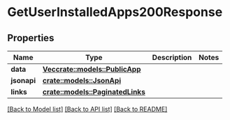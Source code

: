 # GetUserInstalledApps200Response

## Properties

Name | Type | Description | Notes
------------ | ------------- | ------------- | -------------
**data** | [**Vec<crate::models::PublicApp>**](PublicApp.md) |  | 
**jsonapi** | [**crate::models::JsonApi**](JsonApi.md) |  | 
**links** | [**crate::models::PaginatedLinks**](PaginatedLinks.md) |  | 

[[Back to Model list]](../README.md#documentation-for-models) [[Back to API list]](../README.md#documentation-for-api-endpoints) [[Back to README]](../README.md)


